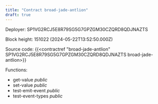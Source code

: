 ```yaml
---
title: "Contract broad-jade-antlion"
draft: true
---
```

Deployer: SP1VG2RCJ5E8R79SG5G7GPZGM30CZQRD8QDJNAZTS


 



Block height: 151022 (2024-05-22T13:52:50.000Z)

Source code: {{<contractref "broad-jade-antlion" SP1VG2RCJ5E8R79SG5G7GPZGM30CZQRD8QDJNAZTS broad-jade-antlion>}}

Functions:

* get-value _public_
* set-value _public_
* test-emit-event _public_
* test-event-types _public_
